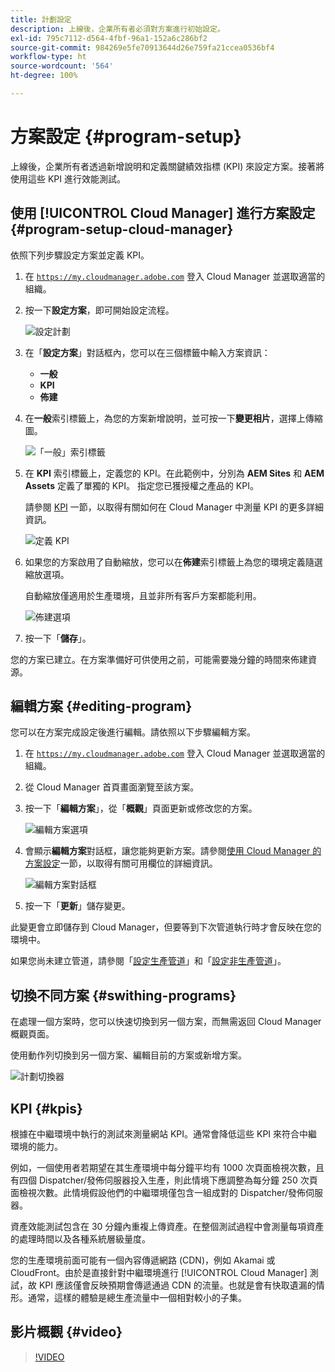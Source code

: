 ```yaml
---
title: 計劃設定
description: 上線後，企業所有者必須對方案進行初始設定。
exl-id: 795c7112-d564-4fbf-96a1-152a6c286bf2
source-git-commit: 984269e5fe70913644d26e759fa21ccea0536bf4
workflow-type: ht
source-wordcount: '564'
ht-degree: 100%

---
```



# 方案設定 {#program-setup}

上線後，企業所有者透過新增說明和定義關鍵績效指標 (KPI) 來設定方案。接著將使用這些 KPI 進行效能測試。

## 使用 [!UICONTROL Cloud Manager] 進行方案設定 {#program-setup-cloud-manager}

依照下列步驟設定方案並定義 KPI。

1. 在 [`https://my.cloudmanager.adobe.com`](https://my.cloudmanager.adobe.com) 登入 Cloud Manager 並選取適當的組織。

1. 按一下&#x200B;**設定方案**，即可開始設定流程。

   ![設定計劃](/help/assets/set-up-program/setup1.png)

1. 在「**設定方案**」對話框內，您可以在三個標籤中輸入方案資訊：

   * **一般**
   * **KPI**
   * **佈建**

1. 在&#x200B;**一般**&#x200B;索引標籤上，為您的方案新增說明，並可按一下&#x200B;**變更相片**，選擇上傳縮圖。

   ![「一般」索引標籤](/help/assets/Setup_Program-General.png)

1. 在 **KPI** 索引標籤上，定義您的 KPI。在此範例中，分別為 **AEM Sites** 和 **AEM Assets** 定義了單獨的 KPI。 指定您已獲授權之產品的 KPI。

   請參閱 [KPI](#kpis) 一節，以取得有關如何在 Cloud Manager 中測量 KPI 的更多詳細資訊。

   ![定義 KPI](/help/assets/Setup_Program-KPIs.png)

1. 如果您的方案啟用了自動縮放，您可以在&#x200B;**佈建**&#x200B;索引標籤上為您的環境定義隨選縮放選項。

   自動縮放僅適用於生產環境，且並非所有客戶方案都能利用。

   ![佈建選項](/help/assets/Setup_Program-Provisioning.png)

1. 按一下「**儲存**」。

您的方案已建立。在方案準備好可供使用之前，可能需要幾分鐘的時間來佈建資源。

## 編輯方案 {#editing-program}

您可以在方案完成設定後進行編輯。請依照以下步驟編輯方案。

1. 在 [`https://my.cloudmanager.adobe.com`](https://my.cloudmanager.adobe.com) 登入 Cloud Manager 並選取適當的組織。

1. 從 Cloud Manager 首頁畫面瀏覽至該方案。

1. 按一下「**編輯方案**」，從「**概觀**」頁面更新或修改您的方案。

   ![編輯方案選項](/help/assets/set-up-program/edit-program1.png)

1. 會顯示&#x200B;**編輯方案**&#x200B;對話框，讓您能夠更新方案。請參閱[使用 Cloud Manager 的方案設定](#program-setup-cloud-manager)一節，以取得有關可用欄位的詳細資訊。

   ![編輯方案對話框](/help/assets/set-up-program/edit-program-general.png)

1. 按一下「**更新**」儲存變更。

此變更會立即儲存到 Cloud Manager，但要等到下次管道執行時才會反映在您的環境中。

如果您尚未建立管道，請參閱「[設定生產管道](/help/using/production-pipelines.md)」和「[設定非生產管道](/help/using/non-production-pipelines.md)」。

## 切換不同方案 {#swithing-programs}

在處理一個方案時，您可以快速切換到另一個方案，而無需返回 Cloud Manager 概觀頁面。

使用動作列切換到另一個方案、編輯目前的方案或新增方案。

![計劃切換器](/help/assets/set-up-program/setup2.png)

## KPI {#kpis}

根據在中繼環境中執行的測試來測量網站 KPI。通常會降低這些 KPI 來符合中繼環境的能力。

例如，一個使用者若期望在其生產環境中每分鐘平均有 1000 次頁面檢視次數，且有四個 Dispatcher/發佈伺服器投入生產，則此情境下應調整為每分鐘 250 次頁面檢視次數。此情境假設他們的中繼環境僅包含一組成對的 Dispatcher/發佈伺服器。

資產效能測試包含在 30 分鐘內重複上傳資產。在整個測試過程中會測量每項資產的處理時間以及各種系統層級量度。

您的生產環境前面可能有一個內容傳遞網路 (CDN)，例如 Akamai 或 CloudFront。由於是直接針對中繼環境進行 [!UICONTROL Cloud Manager] 測試，故 KPI 應該僅會反映預期會傳遞通過 CDN 的流量。也就是會有快取遺漏的情形。通常，這樣的體驗是總生產流量中一個相對較小的子集。

## 影片概觀 {#video}

>[!VIDEO](https://video.tv.adobe.com/v/26313/)
